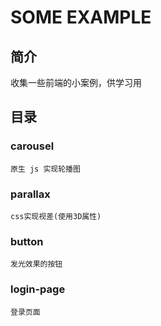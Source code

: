 # SOME EXAMPLE

## 简介

收集一些前端的小案例，供学习用

## 目录

### carousel

    原生 js 实现轮播图

### parallax

    css实现视差(使用3D属性)

### button

    发光效果的按钮

### login-page

    登录页面
